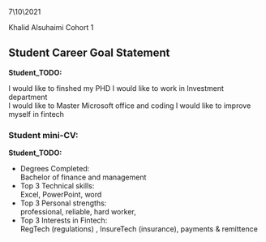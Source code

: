 
7\10\2021

Khalid Alsuhaimi 
Cohort 1 


## Student Career Goal Statement 

   __Student_TODO:__ 
 
  I would like to finshed my PHD 
  I would like to work in Investment department  
  I would like to Master Microsoft office and coding 
  I would like to improve myself in fintech  

### Student mini-CV:

  __Student_TODO:__

  - Degrees Completed:    
        Bachelor of finance and management
  - Top 3 Technical skills:    
         Excel, PowerPoint, word
  - Top 3 Personal strengths:   
        professional, reliable, hard worker, 
  - Top 3 Interests in Fintech:    
        RegTech (regulations) , InsureTech (insurance), payments & remittence

